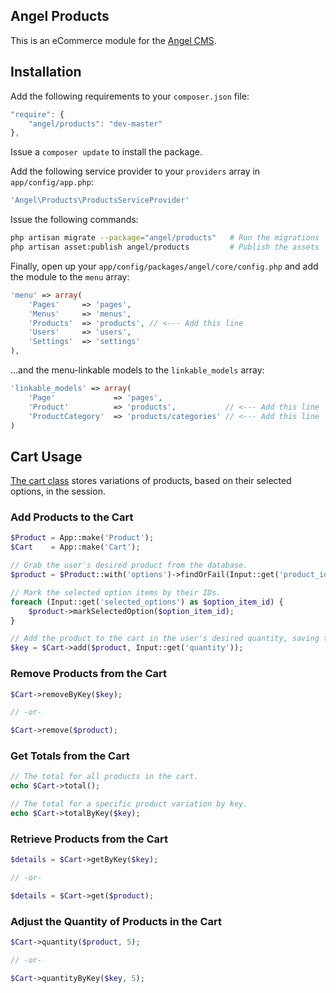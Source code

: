 Angel Products
--------------
This is an eCommerce module for the [Angel CMS](https://github.com/JVMartin/angel).

Installation
------------
Add the following requirements to your `composer.json` file:
```javascript
"require": {
	"angel/products": "dev-master"
},
```

Issue a `composer update` to install the package.

Add the following service provider to your `providers` array in `app/config/app.php`:
```php
'Angel\Products\ProductsServiceProvider'
```

Issue the following commands:
```bash
php artisan migrate --package="angel/products"   # Run the migrations
php artisan asset:publish angel/products         # Publish the assets
```

Finally, open up your `app/config/packages/angel/core/config.php` and add the module to the `menu` array:
```php
'menu' => array(
	'Pages'     => 'pages',
	'Menus'     => 'menus',
	'Products'  => 'products', // <--- Add this line
	'Users'     => 'users',
	'Settings'  => 'settings'
),
```

...and the menu-linkable models to the `linkable_models` array:
```php
'linkable_models' => array(
	'Page'             => 'pages',
	'Product'          => 'products',			// <--- Add this line
	'ProductCategory'  => 'products/categories'	// <--- Add this line
)
```

Cart Usage
----------
[The cart class](https://github.com/JVMartin/angel-products/blob/master/src/Angel/Products/Cart.php) stores variations of products, based on their selected options, in the session.

### Add Products to the Cart
```php
$Product = App::make('Product');
$Cart    = App::make('Cart');

// Grab the user's desired product from the database.
$product = $Product::with('options')->findOrFail(Input::get('product_id'));

// Mark the selected option items by their IDs.
foreach (Input::get('selected_options') as $option_item_id) {
	$product->markSelectedOption($option_item_id);
}

// Add the product to the cart in the user's desired quantity, saving the unique key for accessing it later.
$key = $Cart->add($product, Input::get('quantity'));
```

### Remove Products from the Cart
```php
$Cart->removeByKey($key);

// -or-

$Cart->remove($product);
```

### Get Totals from the Cart
```php
// The total for all products in the cart.
echo $Cart->total();

// The total for a specific product variation by key.
echo $Cart->totalByKey($key);
```

### Retrieve Products from the Cart
```php
$details = $Cart->getByKey($key);

// -or-

$details = $Cart->get($product);
```

### Adjust the Quantity of Products in the Cart
```php
$Cart->quantity($product, 5);

// -or-

$Cart->quantityByKey($key, 5);
```
